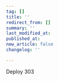 ```yaml
---
tag: []
title: ''
redirect_from: []
summary: ''
last_modified_at: 
published_at: 
new_article: false
changelog: ''

---
```

Deploy 303